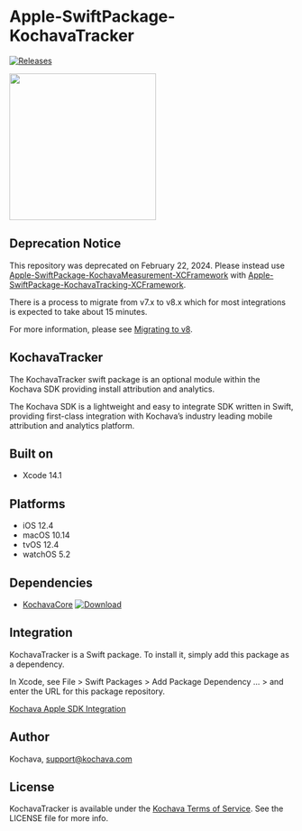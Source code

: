 # Apple-SwiftPackage-KochavaTracker

[![Releases](https://img.shields.io/github/v/release/kochava/Apple-SwiftPackage-KochavaTracker?include_prereleases&sort=semver)](https://github.com/Kochava/Apple-SwiftPackage-KochavaTracker/releases)

<img src="https://storage.googleapis.com/kochava-web/2016/07/Kochava-horizontal-black-800x154.png" width="260" />

## Deprecation Notice

This repository was deprecated on February 22, 2024.  Please instead use [Apple-SwiftPackage-KochavaMeasurement-XCFramework](https://github.com/Kochava/Apple-SwiftPackage-KochavaMeasurement-XCFramework) with [Apple-SwiftPackage-KochavaTracking-XCFramework](https://github.com/Kochava/Apple-SwiftPackage-KochavaTracking-XCFramework).

There is a process to migrate from v7.x to v8.x which for most integrations is expected to take about 15 minutes.

For more information, please see [Migrating to v8](https://support.kochava.com/sdk-integration/ios-sdk-integration/ios-migrating-to-v8/).

## KochavaTracker

The KochavaTracker swift package is an optional module within the Kochava SDK providing install attribution and analytics.

The Kochava SDK is a lightweight and easy to integrate SDK written in Swift, providing first-class integration with Kochava’s industry leading mobile attribution and analytics platform.

## Built on

* Xcode 14.1

## Platforms

* iOS 12.4
* macOS 10.14
* tvOS 12.4
* watchOS 5.2

## Dependencies

* [KochavaCore](https://github.com/Kochava/Apple-SwiftPackage-KochavaCore) [![Download](https://img.shields.io/github/v/release/kochava/Apple-SwiftPackage-KochavaCore?include_prereleases&sort=semver)](https://github.com/Kochava/Apple-SwiftPackage-KochavaCore/releases)

## Integration

KochavaTracker is a Swift package.  To install it, simply add this package as a dependency.

In Xcode, see File > Swift Packages > Add Package Dependency ... > and enter the URL for this package repository.

[Kochava Apple SDK Integration](https://support.kochava.com/sdk-integration/ios-sdk-integration/)

## Author

Kochava, support@kochava.com

## License

KochavaTracker is available under the [Kochava Terms of Service](https://www.kochava.com/terms-of-service/). See the LICENSE file for more info.
